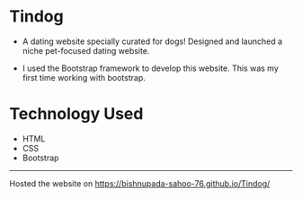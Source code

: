 # Tindog
- A dating website specially curated for dogs! Designed and launched a niche pet-focused dating website.
  
- I used the Bootstrap framework to develop this website. This was my first time working with bootstrap.

# Technology Used
- HTML
- CSS
- Bootstrap
---
Hosted the website on https://bishnupada-sahoo-76.github.io/Tindog/

